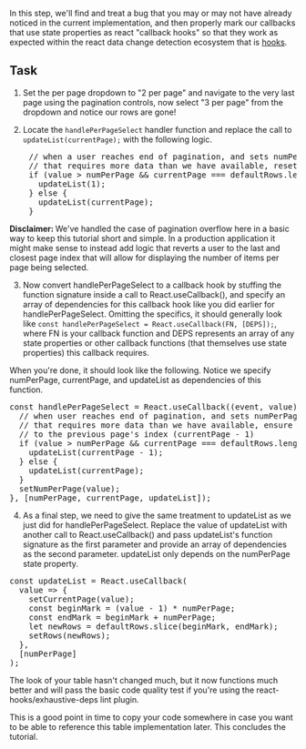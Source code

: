 In this step, we'll find and treat a bug that you may or may not have already noticed in the current implementation, and then properly mark our callbacks that use state properties as react "callback hooks" so that they work as expected within the react data change detection ecosystem that is <a href="https://reactjs.org/docs/hooks-intro.html" target="_blank">hooks</a>.

## Task

1) Set the per page dropdown to "2 per page" and navigate to the very last page using the pagination controls, now select "3 per page" from the dropdown and notice our rows are gone!

2) Locate the `handlePerPageSelect` handler function and replace the call to `updateList(currentPage);` with the following logic.

<pre class="file" data-target="clipboard">
    // when a user reaches end of pagination, and sets numPerPage to a value
    // that requires more data than we have available, reset pagination to page 1
    if (value > numPerPage && currentPage === defaultRows.length / numPerPage) {
      updateList(1);
    } else {
      updateList(currentPage);
    }
</pre>

<strong>Disclaimer: </strong> We've handled the case of pagination overflow here in a basic way to keep this tutorial short and simple. In a production application it might make sense to instead add logic that reverts a user to the last and closest page index that will allow for displaying the number of items per page being selected.

3) Now convert handlePerPageSelect to a callback hook by stuffing the function signature inside a call to React.useCallback(), and specify an array of dependencies for this callback hook like you did earlier for handlePerPageSelect. Omitting the specifics, it should generally look like `const handlePerPageSelect = React.useCallback(FN, [DEPS]);`, where FN is your callback function and DEPS represents an array of any state properties or other callback functions (that themselves use state properties) this callback requires.

When you're done, it should look like the following. Notice we specify numPerPage, currentPage, and updateList as dependencies of this function.

<pre class="file" data-target="clipboard">
const handlePerPageSelect = React.useCallback((event, value) => {
  // when user reaches end of pagination, and sets numPerPage to a value
  // that requires more data than we have available, ensure the rows are set according
  // to the previous page's index (currentPage - 1)
  if (value > numPerPage && currentPage === defaultRows.length / numPerPage) {
    updateList(currentPage - 1);
  } else {
    updateList(currentPage);
  }
  setNumPerPage(value);
}, [numPerPage, currentPage, updateList]);
</pre>

4) As a final step, we need to give the same treatment to updateList as we just did for handlePerPageSelect. Replace the value of updateList with another call to React.useCallback() and pass updateList's function signature as the first parameter and provide an array of dependencies as the second parameter. updateList only depends on the numPerPage state property.

<pre class="file" data-target="clipboard">
const updateList = React.useCallback(
  value => {
    setCurrentPage(value);
    const beginMark = (value - 1) * numPerPage;
    const endMark = beginMark + numPerPage;
    let newRows = defaultRows.slice(beginMark, endMark);
    setRows(newRows);
  },
  [numPerPage]
);
</pre>

The look of your table hasn't changed much, but it now functions much better and will pass the basic code quality test if you're using the react-hooks/exhaustive-deps lint plugin.

This is a good point in time to copy your code somewhere in case you want to be able to reference this table implementation later. This concludes the tutorial.
